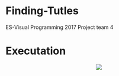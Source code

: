 # Finding-Tutles
ES-Visual Programming 2017 Project team 4

# Executation
<p align="center">
<img src="https://github.com/Seungyeon-Lee/Finding-Turtles/blob/master/test.gif?raw=true"></img>
</p>
